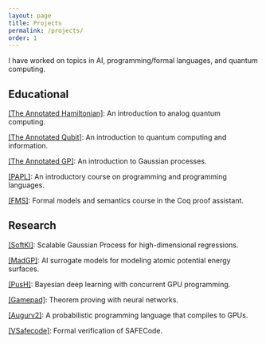 ```yaml
---
layout: page
title: Projects
permalink: /projects/
order: 1
---
```



I have worked on topics in AI, programming/formal languages, and quantum computing.


## Educational

[[The Annotated Hamiltonian]](https://danehuang.github.io/annotated-hamiltonian/intro.html): An introduction to analog quantum computing.

[[The Annotated Qubit]](https://danehuang.github.io/annotated-qubit/intro.html): An introduction to quantum computing and information.

[[The Annotated GP]](https://danehuang.github.io/annotated-gp/src/intro.html): An introduction to Gaussian processes. 

[[PAPL]](https://github.com/danehuang/PAPL): An introductory course on programming and programming languages.

[[FMS]](https://danehuang.github.io/fms/): Formal models and semantics course in the Coq proof assistant.


## Research

[[SoftKI]](https://github.com/danehuang/softki): Scalable Gaussian Process for high-dimensional regressions.

[[MadGP]](https://danehuang.github.io/publications): AI surrogate models for modeling atomic potential energy surfaces.

[[PusH]](https://lbai-push.readthedocs.io/en/latest/): Bayesian deep learning with concurrent GPU programming.

[[Gamepad]](https://github.com/ml4tp): Theorem proving with neural networks.

[[Augurv2]](https://github.com/danehuang/augurv2): A probabilistic programming language that compiles to GPUs.

[[VSafecode]](https://github.com/danehuang/vsafecode): Formal verification of SAFECode. 
